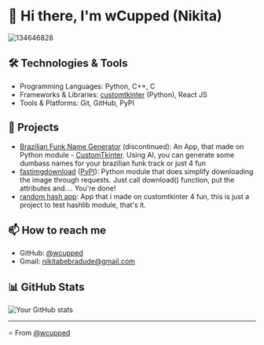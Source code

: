 # 👋 Hi there, I'm wCupped (Nikita)

![134646828](https://github.com/user-attachments/assets/a86de365-0847-4f59-831d-b9c60ff269d5)

## 🛠️ Technologies & Tools
- Programming Languages: Python, C++, C
- Frameworks & Libraries: [customtkinter](https://pypi.org/project/customtkinter/) (Python), React JS
- Tools & Platforms: Git, GitHub, PyPI

## 💼 Projects
- [Brazilian Funk Name Generator](https://github.com/wcupped/brazilianfunknamegenerator) (discontinued): An App, that made on Python module - [CustomTkinter](https://pypi.org/project/customtkinter/). Using AI, you can generate some dumbass names for your brazilian funk track or just 4 fun
- [fastimgdownload](https://github.com/wcupped/fastimgdownload) ([PyPI](https://pypi.org/project/fastimgdownload)): Python module that does simplify downloading the image through requests. Just call download() function, put the attributes and.... You're done!
- [random hash app](https://github.com/wcupped/random-hash-app): App that i made on customtkinter 4 fun, this is just a project to test hashlib module, that's it.

## 📫 How to reach me
- GitHub: [@wcupped](https://github.com/wcupped)
- Gmail: nikitabebradude@gmail.com

## 📊 GitHub Stats
![Your GitHub stats](https://github-readme-stats.vercel.app/api?username=wcupped&show_icons=true&theme=dark)

---
⭐️ From [@wcupped](https://github.com/wcupped)
